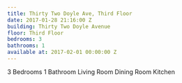 ```yaml
---
title: Thirty Two Doyle Ave, Third Floor
date: 2017-01-28 21:16:00 Z
building: Thirty Two Doyle Avenue
floor: Third Floor
bedrooms: 3
bathrooms: 1
available at: 2017-02-01 00:00:00 Z
---
```


3 Bedrooms
1 Bathroom
Living Room
Dining Room
Kitchen